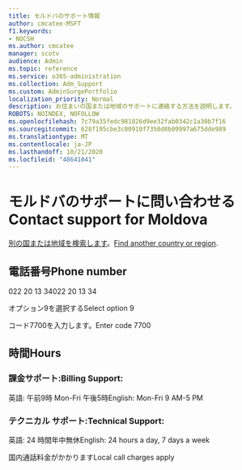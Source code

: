 ```yaml
---
title: モルドバのサポート情報
author: cmcatee-MSFT
f1.keywords:
- NOCSH
ms.author: cmcatee
manager: scotv
audience: Admin
ms.topic: reference
ms.service: o365-administration
ms.collection: Adm_Support
ms.custom: AdminSurgePortfolio
localization_priority: Normal
description: お住まいの国または地域のサポートに連絡する方法を説明します。
ROBOTS: NOINDEX, NOFOLLOW
ms.openlocfilehash: 7c79a35fedc981826d9ee32fab0342c1a30b7f16
ms.sourcegitcommit: 628f195cbe3c00910f7350d8b09997a675dde989
ms.translationtype: MT
ms.contentlocale: ja-JP
ms.lasthandoff: 10/21/2020
ms.locfileid: "48641041"
---
```

# <a name="contact-support-for-moldova"></a><span data-ttu-id="50f61-103">モルドバのサポートに問い合わせる</span><span class="sxs-lookup"><span data-stu-id="50f61-103">Contact support for Moldova</span></span>

<span data-ttu-id="50f61-104">[別の国または地域を検索します](../contact-support-for-business-products.md)。</span><span class="sxs-lookup"><span data-stu-id="50f61-104">[Find another country or region](../contact-support-for-business-products.md).</span></span>

## <a name="phone-number"></a><span data-ttu-id="50f61-105">電話番号</span><span class="sxs-lookup"><span data-stu-id="50f61-105">Phone number</span></span>
<span data-ttu-id="50f61-106">022 20 13 34</span><span class="sxs-lookup"><span data-stu-id="50f61-106">022 20 13 34</span></span>

<span data-ttu-id="50f61-107">オプション9を選択する</span><span class="sxs-lookup"><span data-stu-id="50f61-107">Select option 9</span></span>

<span data-ttu-id="50f61-108">コード7700を入力します。</span><span class="sxs-lookup"><span data-stu-id="50f61-108">Enter code 7700</span></span>

## <a name="hours"></a><span data-ttu-id="50f61-109">時間</span><span class="sxs-lookup"><span data-stu-id="50f61-109">Hours</span></span>
### <a name="billing-support"></a><span data-ttu-id="50f61-110">課金サポート:</span><span class="sxs-lookup"><span data-stu-id="50f61-110">Billing Support:</span></span>

<span data-ttu-id="50f61-111">英語: 午前9時 Mon-Fri 午後5時</span><span class="sxs-lookup"><span data-stu-id="50f61-111">English: Mon-Fri 9 AM-5 PM</span></span>

### <a name="technical-support"></a><span data-ttu-id="50f61-112">テクニカル サポート:</span><span class="sxs-lookup"><span data-stu-id="50f61-112">Technical Support:</span></span>

<span data-ttu-id="50f61-113">英語: 24 時間年中無休</span><span class="sxs-lookup"><span data-stu-id="50f61-113">English: 24 hours a day, 7 days a week</span></span>

<span data-ttu-id="50f61-114">国内通話料金がかかります</span><span class="sxs-lookup"><span data-stu-id="50f61-114">Local call charges apply</span></span>
